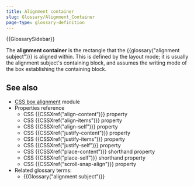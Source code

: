 ```yaml
---
title: Alignment container
slug: Glossary/Alignment_Container
page-type: glossary-definition
---
```


{{GlossarySidebar}}

The **alignment container** is the rectangle that the {{glossary("alignment subject")}} is aligned within. This is defined by the layout mode; it is usually the alignment subject's containing block, and assumes the writing mode of the box establishing the containing block.

## See also

- [CSS box alignment](/en-US/docs/Web/CSS/CSS_box_alignment) module
- Properties reference
  - CSS {{CSSXref("align-content")}} property
  - CSS {{CSSXref("align-items")}} property
  - CSS {{CSSXref("align-self")}} property
  - CSS {{CSSXref("justify-content")}} property
  - CSS {{CSSXref("justify-items")}} property
  - CSS {{CSSXref("justify-self")}} property
  - CSS {{CSSXref("place-content")}} shorthand property
  - CSS {{CSSXref("place-self")}} shorthand property
  - CSS {{CSSXref("scroll-snap-align")}} property
- Related glossary terms:
  - {{Glossary("alignment subject")}}
